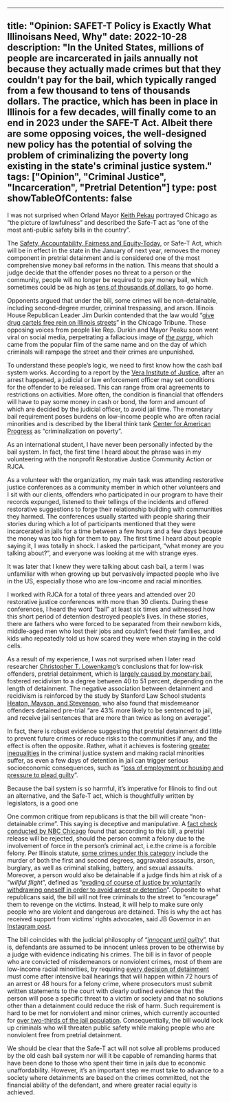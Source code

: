 
---
title: "Opinion: SAFET-T Policy is Exactly What Illinoisans Need, Why"
date: 2022-10-28
description: "In the United States, millions of people are incarcerated in jails annually not because they actually made crimes but that they couldn't pay for the bail, which typically ranged from a few thousand to tens of thousands dollars. The practice, which has been in place in Illinois for a few decades, will finally come to an end in 2023 under the SAFE-T Act. Albeit there are some opposing voices, the well-designed new policy has the potential of solving the problem of criminalizing the poverty long existing in the state's criminal justice system."
tags: ["Opinion", "Criminal Justice", "Incarceration", "Pretrial Detention"]
type: post
showTableOfContents: false
---


I was not surprised when Orland Mayor [Keith Pekau](https://www.foxnews.com/opinion/illinois-police-reform-act-will-eliminate-cash-bail-make-our-streets-less-safe) portrayed Chicago as “the picture of lawfulness” and described the Safe-T act as “one of the most anti-public safety bills in the country”. 

The [Safety, Accountability, Fairness and Equity-Today](https://www.ilga.gov/legislation/BillStatus.asp?DocNum=3653&GAID=15&DocTypeID=HB&LegId=120371&SessionID=108&GA=101), or Safe-T Act, which will be in effect in the state in the January of next year, removes the money component in pretrial detainment and is considered one of the most comprehensive money bail reforms in the nation. This means that should a judge decide that the offender poses no threat to a person or the community, people will no longer be required to pay money bail, which sometimes could be as high as [tens of thousands of dollars](https://www.brookings.edu/research/the-economics-of-bail-and-pretrial-detention/), to go home. 

Opponents argued that under the bill, some crimes will be non-detainable, including second-degree murder, criminal trespassing, and arson. Illinois House Republican Leader Jim Durkin contended that the law would “[give drug cartels free rein on Illinois streets](https://www.injusticewatch.org/news/prisons-and-jails/2022/safe-t-act-purge-law-illinois-fact-check/)” in the Chicago Tribune. These opposing voices from people like Rep. Durkin and Mayor Peaku soon went viral on social media, perpetrating a fallacious image of [*the purge*](https://travelnoire.com/illinois-becomes-the-first-state-to-pass-the-purge-law), which came from the popular film of the same name and on the day of which criminals will rampage the street and their crimes are unpunished. 

To understand these people’s logic, we need to first know how the cash bail system works. According to a report by the [Vera Institute of Justice](https://www.vera.org/downloads/publications/Justice-Denied-Evidence-Brief.pdf), after an arrest happened, a judicial or law enforcement officer may set conditions for the offender to be released. This can range from oral agreements to restrictions on activities. More often, the condition is financial that offenders will have to pay some money in cash or bond, the form and amount of which are decided by the judicial officer, to avoid jail time. The monetary bail requirement poses burdens on low-income people who are often racial minorities and is described by the liberal think tank [Center for American Progress](https://www.americanprogress.org/article/ending-cash-bail/) as “criminalization on poverty”. 

As an international student, I have never been personally infected by the bail system. In fact, the first time I heard about the phrase was in my volunteering with the nonprofit Restorative Justice Community Action or RJCA. 

As a volunteer with the organization, my main task was attending restorative justice conferences as a community member in which other volunteers and I sit with our clients, offenders who participated in our program to have their records expunged, listened to their tellings of the incidents and offered restorative suggestions to forge their relationship building with communities they harmed. The conferences usually started with people sharing their stories during which a lot of participants mentioned that they were incarcerated in jails for a time between a few hours and a few days because the money was too high for them to pay. The first time I heard about people saying it, I was totally in shock. I asked the participant, “what money are you talking about?”, and everyone was looking at me with strange eyes. 

It was later that I knew they were talking about cash bail, a term I was unfamiliar with when growing up but pervasively impacted people who live in the US, especially those who are low-income and racial minorities. 

I worked with RJCA for a total of three years and attended over 20 restorative justice conferences with more than 30 clients. During these conferences, I heard the word “bail” at least six times and witnessed how this short period of detention destroyed people’s lives. In these stories, there are fathers who were forced to be separated from their newborn kids, middle-aged men who lost their jobs and couldn’t feed their families, and kids who repeatedly told us how scared they were when staying in the cold cells. 

As a result of my experience, I was not surprised when I later read researcher [Christopher T. Lowenkamp](https://craftmediabucket.s3.amazonaws.com/uploads/PDFs/LJAF_Report_hidden-costs_FNL.pdf)’s conclusions that for low-risk offenders, pretrial detainment, which is [largely caused by monetary bail](https://www.vera.org/downloads/publications/Justice-Denied-Evidence-Brief.pdf),  fostered recidivism to a degree between 40 to 51 percent, depending on the length of detainment. The negative association between detainment and recidivism is reinforced by the study by Stanford Law School students [Heaton, Mayson, and Stevenson](https://www.stanfordlawreview.org/print/article/the-downstream-consequences-of-misdemeanor-pretrial-detention/), who also found that misdemeanor offenders detained pre-trial “are 43% more likely to be sentenced to jail, and receive jail sentences that are more than twice as long on average”.  

In fact, there is robust evidence suggesting that pretrial detainment did little to prevent future crimes or reduce risks to the communities if any, and the effect is often the opposite. Rather, what it achieves is fostering [greater inequalities](https://www.vera.org/downloads/publications/Justice-Denied-Evidence-Brief.pdf) in the criminal justice system and making racial minorities suffer, as even a few days of detention in jail can trigger serious socioeconomic consequences, such as “[loss of employment or housing and pressure to plead guilty](https://www.vera.org/state-of-justice-reform/2019/bail-reform)”.  

Because the bail system is so harmful, it’s imperative for Illinois to find out an alternative, and the Safe-T act, which is thoughtfully written by legislators, is a good one
 
One common critique from republicans is that the bill will create “non-detainable crime”. This saying is deceptive and manipulative. A [fact check conducted by NBC Chicago](https://www.nbcchicago.com/news/local/no-more-cash-bail-in-illinois-heres-what-we-know-about-the-changes-coming-soon/2939008/) found that according to this bill, a pretrial release will be rejected, should the person commit a felony due to the involvement of force in the person’s criminal act, i.e.the crime is a forcible felony. Per Illinois statute, [some crimes under this category](https://www.ilga.gov/legislation/ilcs/fulltext.asp?DocName=072000050K2-8) include the murder of both the first and second degrees, aggravated assaults, arson, burglary, as well as criminal stalking, battery, and sexual assaults. Moreover, a person would also be detainable if a judge finds him at risk of a “*willful flight*”, defined as “[evading of course of justice by voluntarily withdrawing oneself in order to avoid arrest or detention](https://www.law.cornell.edu/wex/flight)”. Opposite to what republicans said, the bill will not free criminals to the street to “encourage” them to revenge on the victims. Instead, it will help to make sure only people who are violent and dangerous are detained. This is why the act has received support from victims’ rights advocates, said JB Governor in an [Instagram post](https://www.instagram.com/p/CibMXtcLcZS/).  

The bill coincides with the judicial philosophy of “[*innocent until guilty*](https://www.law.cornell.edu/wex/presumption_of_innocence)”, that is, defendants are assumed to be innocent unless proven to be otherwise by a judge with evidence indicating his crimes. The bill is in favor of people who are convicted of misdemeanors or nonviolent crimes, most of them are low-income racial minorities, by requiring [every decision of detainment](https://www.wglt.org/local-news/2022-09-16/what-happens-when-cash-bail-ends-in-illinois) must come after intensive bail hearings that will happen within 72 hours of an arrest or 48 hours for a felony crime, where prosecutors must submit written statements to the court with clearly outlined evidence that the person will pose a specific threat to a victim or society and that no solutions other than a detainment could reduce the risk of harm. Such requirement is hard to be met for nonviolent and minor crimes, which currently accounted for [over two-thirds of the jail population](https://www.vera.org/downloads/publications/Justice-Denied-Evidence-Brief.pdf). Consequentially, the bill would lock up criminals who will threaten public safety while making people who are nonviolent free from pretrial detainment.  

We should be clear that the Safe-T act will not solve all problems produced by the old cash bail system nor will it be capable of remanding harms that have been done to those who spent their time in jails due to economic unaffordability. However, it’s an important step we must take to advance to a society where detainments are based on the crimes committed, not the financial ability of the defendant, and where greater racial equity is achieved.   
